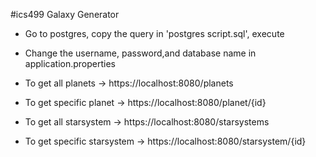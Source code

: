 #ics499
Galaxy Generator

- Go to postgres, copy the query in 'postgres script.sql', execute
- Change the username, password,and database name in application.properties

- To get all planets -> https://localhost:8080/planets
- To get specific planet -> https://localhost:8080/planet/{id}
- To get all starsystem -> https://localhost:8080/starsystems
- To get specific starsystem -> https://localhost:8080/starsystem/{id}
